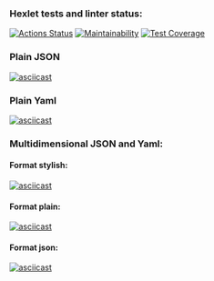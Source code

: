 ### Hexlet tests and linter status:
[![Actions Status](https://github.com/iaminthemiddleofnowhere/php-project-lvl2/workflows/hexlet-check/badge.svg)](https://github.com/iaminthemiddleofnowhere/php-project-lvl2/actions)
[![Maintainability](https://api.codeclimate.com/v1/badges/a7d085801a11542e7369/maintainability)](https://codeclimate.com/github/iaminthemiddleofnowhere/php-project-lvl2/maintainability)
[![Test Coverage](https://api.codeclimate.com/v1/badges/a7d085801a11542e7369/test_coverage)](https://codeclimate.com/github/iaminthemiddleofnowhere/php-project-lvl2/test_coverage)

### Plain JSON
[![asciicast](https://asciinema.org/a/xQ2AsrXInXyUbkhCHgzjFL6zY.svg)](https://asciinema.org/a/xQ2AsrXInXyUbkhCHgzjFL6zY)

### Plain Yaml
[![asciicast](https://asciinema.org/a/3pAS1adsnfKeae2W5tLITjlxY.svg)](https://asciinema.org/a/3pAS1adsnfKeae2W5tLITjlxY)

### Multidimensional JSON and Yaml:

#### Format stylish:
[![asciicast](https://asciinema.org/a/g42851kUVnPi5PN9b6h1Ch4Po.svg)](https://asciinema.org/a/g42851kUVnPi5PN9b6h1Ch4Po)

#### Format plain:
[![asciicast](https://asciinema.org/a/hJNaw91IeWHfQwnN8j18qwXp4.svg)](https://asciinema.org/a/hJNaw91IeWHfQwnN8j18qwXp4)

#### Format json:
[![asciicast](https://asciinema.org/a/H4JY6ufVFXsgS5aWn25k9loWa.svg)](https://asciinema.org/a/H4JY6ufVFXsgS5aWn25k9loWa)